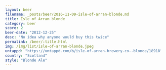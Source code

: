 ```yaml
---
layout: beer
filename: _posts/beer/2016-11-09-isle-of-arran-blonde.md
title: Isle of Arran blonde
category: beer
score: 2
beer-date: "2012-12-25"
desc: "No idea why anyone would buy this twice"
permalink: /beer/:title.html
img: /img/list/isle-of-arran-blonde.jpeg
untappd: "https://untappd.com/b/isle-of-arran-brewery-co--blonde/18918"
country: "Scotland"
style: "Blonde Ale"
---
```

